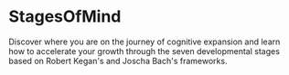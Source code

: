 # StagesOfMind
Discover where you are on the journey of cognitive expansion and learn how to accelerate your growth through the seven developmental stages based on Robert Kegan's and Joscha Bach's frameworks.
